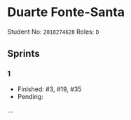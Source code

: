 # Duarte Fonte-Santa

Student No: `2018274628`
Roles: `D`

## Sprints

### 1

* Finished: #3, #19, #35
* Pending:

...

